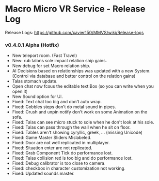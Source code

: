 # Macro Micro VR Service - Release Log
Release Logs: https://github.com/xavier150/MMVS/wiki/Release-logs

###  v0.4.0.1 Alpha (Hotfix)

- New teleport room. (Fast Travel)
- New: rub talons sole impact relation ship gains.
- New debug for set Macro relation ship.
- AI Decisions based on relationships was updated with a new System. (Control via database and better control on the relation gains)
- Talas stomach update.
- Open chat now fcous the editable text Box (so you can write when you open it)
- New Sound option for UI.
- Fixed: Text chat too big and don't auto wrap.
- Fixed: Cobbles steps don't do metal sound in pipes.
- Fixed: Crush and unpin notify don't work on some Animation on the sofa.
- Fixed: Talas can see micro stuck to sole when he don't look at his sole.
- Fixed: Talas can pass through the wall when he sit on floor.
- Fixed: Tables aren't showing cyryllic, greek, ... (missing Unicode)
- Fixed: Game Master Sliders Mislabeled.
- Fixed: Door are not well replicated in multiplayer.
- Fixed: Situation enter are not replicated.
- Fixed: Grab Component Tick do performance lost.
- Fixed: Talas collision red is too big and do performance lost.
- Fixed: Debug calibrator is too close to camera.
- Fixed: checkbox in character customization not working. 
- Fixed: Updated sounds master.
